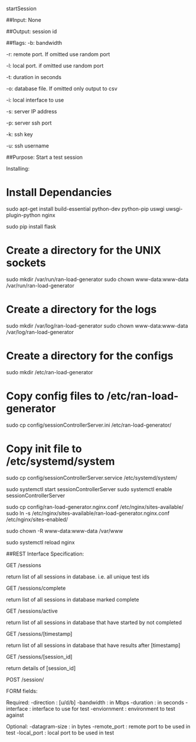startSession

##Input:
None

##Output:
session id

##flags:
-b: bandwidth

-r: remote port. If omitted use random port

-l: local port. if omitted use random port

-t: duration in seconds

-o: database file. If omitted only output to csv

-i: local interface to use

-s: server IP address

-p: server ssh port

-k: ssh key

-u: ssh username

##Purpose:
Start a test session

Installing:

# Install Dependancies

sudo apt-get install build-essential python-dev python-pip uswgi uwsgi-plugin-python nginx

sudo pip install flask

# Create a directory for the UNIX sockets
sudo mkdir /var/run/ran-load-generator
sudo chown www-data:www-data /var/run/ran-load-generator

# Create a directory for the logs
sudo mkdir /var/log/ran-load-generator
sudo chown www-data:www-data /var/log/ran-load-generator

# Create a directory for the configs
sudo mkdir /etc/ran-load-generator

# Copy config files to /etc/ran-load-generator
sudo cp config/sessionControllerServer.ini /etc/ran-load-generator/

# Copy init file to /etc/systemd/system
sudo cp config/sessionControllerServer.service /etc/systemd/system/

sudo systemctl start sessionControllerServer
sudo systemctl enable sessionControllerServer

sudo cp config/ran-load-generator.nginx.conf /etc/nginx/sites-available/
sudo ln -s /etc/nginx/sites-available/ran-load-generator.nginx.conf /etc/nginx/sites-enabled/

sudo chown -R www-data:www-data /var/www

sudo systemctl reload nginx

##REST Interface Specification:

GET /sessions

return list of all sessions in database. i.e. all unique test ids

GET /sessions/complete

return list of all sessions in database marked complete

GET /sessions/active

return list of all sessions in database that have started by not completed

GET /sessions/[timestamp]

return list of all sessions in database that have results after [timestamp]

GET /sessions/[session_id]

return details of [session_id]

POST /session/

FORM fields:

Required:
-direction : [u/d/b]
-bandwidth : in Mbps
-duration : in seconds
-interface : interface to use for test
-enviornment : environment to test against

Optional:
-datagram-size : in bytes
-remote_port : remote port to be used in test
-local_port : local port to be used in test

